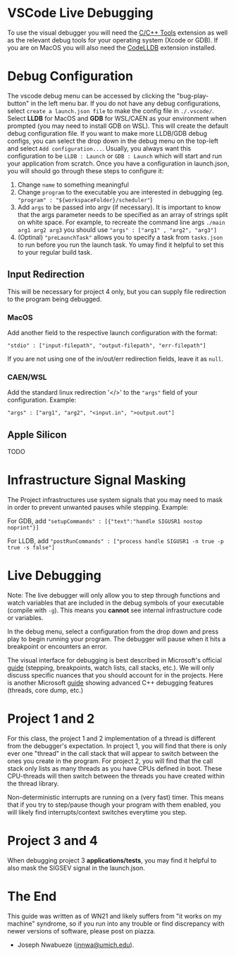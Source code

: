 <h1>VSCode Live Debugging</h1>

To use the visual debugger you will need the [C/C++ Tools](https://marketplace.visualstudio.com/items?itemName=ms-vscode.cpptools) extension as well as the relevant debug tools for your operating system (Xcode or GDB). If you are on MacOS you will also need the [CodeLLDB](https://marketplace.visualstudio.com/items?itemName=vadimcn.vscode-lldb) extension installed. 

<h1>Debug Configuration</h1>

The vscode debug menu can be accessed by clicking the "bug-play-button" in the left menu bar. If you do not have any debug configurations, select `create a launch.json file` to make the config file in `./.vscode/`. Select **LLDB** for MacOS and **GDB** for WSL/CAEN as your environment when prompted (you may need to install GDB on WSL). This will create the default debug configuration file. If you want to make more LLDB/GDB debug configs, you can select the drop down in the debug menu on the top-left and select `Add configuration...`. Usually, you always want this configuration to be `LLDB : Launch` or `GDB : Launch` which will start and run your application from scratch. Once you have a configuration in launch.json, you will should go through these steps to configure it:

1. Change `name` to something meaningful
2. Change `program` to the executable you are interested in debugging (eg. `"program" : "${workspaceFolder}/scheduler"`)
3. Add `args` to be passed into argv (if necessary). It is important to know that the args parameter needs to be specified as an array of strings split on white space. For example, to recreate the command line args `./main arg1 arg2 arg3` you should use `"args" : ["arg1" , "arg2", "arg3"]`
4. (Optinal) `"preLaunchTask"` allows you to specify a task from `tasks.json` to run before you run the launch task. Yo umay find it helpful to set this to your regular build task.

<h2>Input Redirection</h2>

This will be necessary for project 4 only, but you can supply file redirection to the program being debugged.

<h3>MacOS</h3>

Add another field to the respective launch configuration with the format:

`"stdio" : ["input-filepath", "output-filepath", "err-filepath"]`

If you are not using one of the in/out/err redirection fields, leave it as `null`.

<h3>CAEN/WSL</h3>

Add the standard linux redirection '</>' to the `"args"` field of your configuration. Example:

`"args" : ["arg1", "arg2", "<input.in", ">output.out"]`

<h2>Apple Silicon</h2>

TODO

<h1>Infrastructure Signal Masking</h1>

The Project infrastructures use system signals that you may need to mask in order to prevent unwanted pauses while stepping. Example:

For GDB, add `"setupCommands" : [{"text":"handle SIGUSR1 nostop noprint"}]`

For LLDB, add `"postRunCommands" : ["process handle SIGUSR1 -n true -p true -s false"]`

<h1>Live Debugging</h1>

Note: The live debugger will only allow you to step through functions and watch variables that are included in the debug symbols of your executable (compile with `-g`). This means you **cannot** see internal infrastructure code or variables.

In the debug menu, select a configuration from the drop down and press play to begin running your program. The debugger will pause when it hits a breakpoint or encounters an error.

The visual interface for debugging is best described in Microsoft's official [guide](https://code.visualstudio.com/docs/editor/debugging) (stepping, breakpoints, watch lists, call stacks, etc.). We will only discuss specific nuances that you should account for in the projects. Here is another Microsoft [guide](https://code.visualstudio.com/docs/cpp/cpp-debug) showing advanced C++ debugging features (threads, core dump, etc.)

<h1>Project 1 and 2</h1>

For this class, the project 1 and 2 implementation of a thread is different from the debugger's expectation. In project 1, you will find that there is only ever one "thread" in the call stack that will appear to switch between the ones you create in the program. For project 2, you will find that the call stack only lists as many threads as you have CPUs defined in boot. These CPU-threads will then switch between the threads you have created within the thread library.

Non-deterministic interrupts are running on a (very fast) timer. This means that if you try to step/pause though your program with them enabled, you will likely find interrupts/context switches everytime you step.

<h1>Project 3 and 4</h1>

When debugging project 3 **applications/tests**, you may find it helpful to also mask the SIGSEV signal in the launch.json.

<h1>The End</h1>

This guide was written as of WN21 and likely suffers from "it works on my machine" syndrome, so if you run into any trouble or find discrepancy with newer versions of software, please post on piazza.

- Joseph Nwabueze (jnnwa@umich.edu).